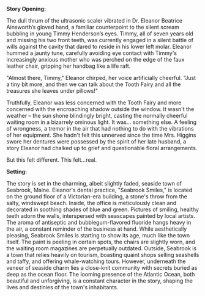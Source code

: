 **Story Opening:**

The dull thrum of the ultrasonic scaler vibrated in Dr. Eleanor Beatrice Ainsworth’s gloved hand, a familiar counterpoint to the silent scream bubbling in young Timmy Henderson’s eyes. Timmy, all of seven years old and missing his two front teeth, was currently engaged in a silent battle of wills against the cavity that dared to reside in his lower left molar. Eleanor hummed a jaunty tune, carefully avoiding eye contact with Timmy's increasingly anxious mother who was perched on the edge of the faux leather chair, gripping her handbag like a life raft.

"Almost there, Timmy," Eleanor chirped, her voice artificially cheerful. "Just a tiny bit more, and then we can talk about the Tooth Fairy and all the treasures she leaves under pillows!"

Truthfully, Eleanor was less concerned with the Tooth Fairy and more concerned with the encroaching shadow outside the window. It wasn't the weather – the sun shone blindingly bright, casting the normally cheerful waiting room in a bizarrely ominous light. It was… something else. A feeling of wrongness, a tremor in the air that had nothing to do with the vibrations of her equipment. She hadn't felt this unnerved since the time Mrs. Higgins swore her dentures were possessed by the spirit of her late husband, a story Eleanor had chalked up to grief and questionable floral arrangements.

But this felt different. This felt…real.

**Setting:**

The story is set in the charming, albeit slightly faded, seaside town of Seabrook, Maine. Eleanor's dental practice, "Seabrook Smiles," is located on the ground floor of a Victorian-era building, a stone's throw from the salty, windswept beach. Inside, the office is meticulously clean and decorated in soothing shades of blue and green. Pictures of smiling, healthy teeth adorn the walls, interspersed with seascapes painted by local artists. The aroma of antiseptic and bubblegum-flavored fluoride hangs heavy in the air, a constant reminder of the business at hand. While aesthetically pleasing, Seabrook Smiles is starting to show its age, much like the town itself. The paint is peeling in certain spots, the chairs are slightly worn, and the waiting room magazines are perpetually outdated. Outside, Seabrook is a town that relies heavily on tourism, boasting quaint shops selling seashells and taffy, and offering whale-watching tours. However, underneath the veneer of seaside charm lies a close-knit community with secrets buried as deep as the ocean floor. The looming presence of the Atlantic Ocean, both beautiful and unforgiving, is a constant character in the story, shaping the lives and destinies of the town's inhabitants.
